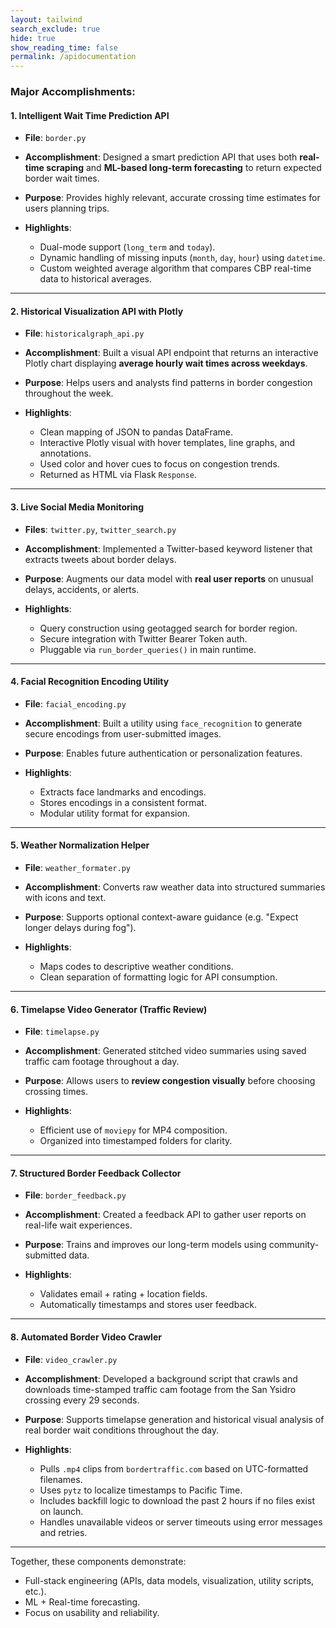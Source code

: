 ```yaml
---
layout: tailwind
search_exclude: true
hide: true
show_reading_time: false
permalink: /apidocumentation
---
```


### Major Accomplishments:

#### 1. **Intelligent Wait Time Prediction API**

* **File**: `border.py`
* **Accomplishment**: Designed a smart prediction API that uses both **real-time scraping** and **ML-based long-term forecasting** to return expected border wait times.
* **Purpose**: Provides highly relevant, accurate crossing time estimates for users planning trips.
* **Highlights**:

  * Dual-mode support (`long_term` and `today`).
  * Dynamic handling of missing inputs (`month`, `day`, `hour`) using `datetime`.
  * Custom weighted average algorithm that compares CBP real-time data to historical averages.

---

#### 2. **Historical Visualization API with Plotly**

* **File**: `historicalgraph_api.py`
* **Accomplishment**: Built a visual API endpoint that returns an interactive Plotly chart displaying **average hourly wait times across weekdays**.
* **Purpose**: Helps users and analysts find patterns in border congestion throughout the week.
* **Highlights**:

  * Clean mapping of JSON to pandas DataFrame.
  * Interactive Plotly visual with hover templates, line graphs, and annotations.
  * Used color and hover cues to focus on congestion trends.
  * Returned as HTML via Flask `Response`.

---

#### 3. **Live Social Media Monitoring**

* **Files**: `twitter.py`, `twitter_search.py`
* **Accomplishment**: Implemented a Twitter-based keyword listener that extracts tweets about border delays.
* **Purpose**: Augments our data model with **real user reports** on unusual delays, accidents, or alerts.
* **Highlights**:

  * Query construction using geotagged search for border region.
  * Secure integration with Twitter Bearer Token auth.
  * Pluggable via `run_border_queries()` in main runtime.

---

#### 4. **Facial Recognition Encoding Utility**

* **File**: `facial_encoding.py`
* **Accomplishment**: Built a utility using `face_recognition` to generate secure encodings from user-submitted images.
* **Purpose**: Enables future authentication or personalization features.
* **Highlights**:

  * Extracts face landmarks and encodings.
  * Stores encodings in a consistent format.
  * Modular utility format for expansion.

---

#### 5. **Weather Normalization Helper**

* **File**: `weather_formater.py`
* **Accomplishment**: Converts raw weather data into structured summaries with icons and text.
* **Purpose**: Supports optional context-aware guidance (e.g. "Expect longer delays during fog").
* **Highlights**:

  * Maps codes to descriptive weather conditions.
  * Clean separation of formatting logic for API consumption.

---

#### 6. **Timelapse Video Generator (Traffic Review)**

* **File**: `timelapse.py`
* **Accomplishment**: Generated stitched video summaries using saved traffic cam footage throughout a day.
* **Purpose**: Allows users to **review congestion visually** before choosing crossing times.
* **Highlights**:

  * Efficient use of `moviepy` for MP4 composition.
  * Organized into timestamped folders for clarity.

---

#### 7. **Structured Border Feedback Collector**

* **File**: `border_feedback.py`
* **Accomplishment**: Created a feedback API to gather user reports on real-life wait experiences.
* **Purpose**: Trains and improves our long-term models using community-submitted data.
* **Highlights**:

  * Validates email + rating + location fields.
  * Automatically timestamps and stores user feedback.

---

#### 8. **Automated Border Video Crawler**

* **File**: `video_crawler.py`
* **Accomplishment**: Developed a background script that crawls and downloads time-stamped traffic cam footage from the San Ysidro crossing every 29 seconds.
* **Purpose**: Supports timelapse generation and historical visual analysis of real border wait conditions throughout the day.
* **Highlights**:

  * Pulls `.mp4` clips from `bordertraffic.com` based on UTC-formatted filenames.
  * Uses `pytz` to localize timestamps to Pacific Time.
  * Includes backfill logic to download the past 2 hours if no files exist on launch.
  * Handles unavailable videos or server timeouts using error messages and retries.

---

Together, these components demonstrate:

* Full-stack engineering (APIs, data models, visualization, utility scripts, etc.).
* ML + Real-time forecasting.
* Focus on usability and reliability.
